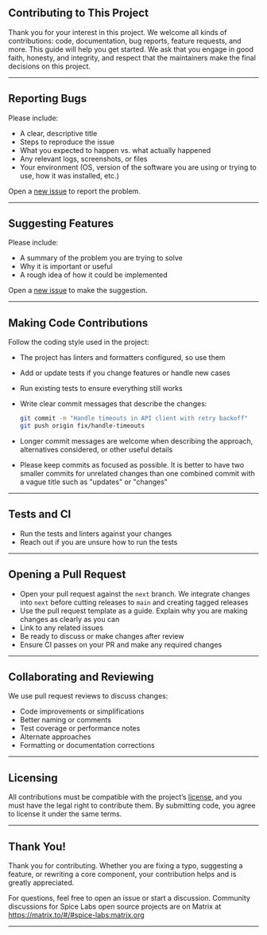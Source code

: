 ## Contributing to This Project

Thank you for your interest in this project. We welcome all kinds of contributions: code, documentation, bug reports, feature requests, and more. This guide will help you get started. We ask that you engage in good faith, honesty, and integrity, and respect that the maintainers make the final decisions on this project.

---

## Reporting Bugs

Please include:
- A clear, descriptive title
- Steps to reproduce the issue
- What you expected to happen vs. what actually happened
- Any relevant logs, screenshots, or files
- Your environment (OS, version of the software you are using or trying to use, how it was installed, etc.)

Open a [new issue](../../issues/new) to report the problem.

---

## Suggesting Features

Please include:
- A summary of the problem you are trying to solve
- Why it is important or useful
- A rough idea of how it could be implemented

Open a [new issue](../../issues/new) to make the suggestion.

---

## Making Code Contributions

Follow the coding style used in the project:
- The project has linters and formatters configured, so use them
- Add or update tests if you change features or handle new cases
- Run existing tests to ensure everything still works
- Write clear commit messages that describe the changes:

   ```bash
   git commit -m "Handle timeouts in API client with retry backoff"
   git push origin fix/handle-timeouts
   ```
- Longer commit messages are welcome when describing the approach, alternatives considered, or other useful details
- Please keep commits as focused as possible. It is better to have two smaller commits for unrelated changes than one combined commit with a vague title such as "updates" or "changes"

---

## Tests and CI

- Run the tests and linters against your changes
- Reach out if you are unsure how to run the tests

---

## Opening a Pull Request

- Open your pull request against the `next` branch. We integrate changes into `next` before cutting releases to `main` and creating tagged releases
- Use the pull request template as a guide. Explain why you are making changes as clearly as you can
- Link to any related issues
- Be ready to discuss or make changes after review
- Ensure CI passes on your PR and make any required changes

---

## Collaborating and Reviewing

We use pull request reviews to discuss changes:
- Code improvements or simplifications
- Better naming or comments
- Test coverage or performance notes
- Alternate approaches
- Formatting or documentation corrections

---

## Licensing

All contributions must be compatible with the project’s [license](LICENSE.txt), and you must have the legal right to contribute them. By submitting code, you agree to license it under the same terms.

---

## Thank You!

Thank you for contributing. Whether you are fixing a typo, suggesting a feature, or rewriting a core component, your contribution helps and is greatly appreciated.  

For questions, feel free to open an issue or start a discussion. Community discussions for Spice Labs open source projects are on Matrix at https://matrix.to/#/#spice-labs:matrix.org

---

